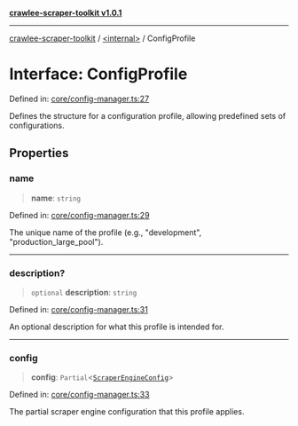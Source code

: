 [**crawlee-scraper-toolkit v1.0.1**](../../README.md)

***

[crawlee-scraper-toolkit](../../globals.md) / [\<internal\>](../README.md) / ConfigProfile

# Interface: ConfigProfile

Defined in: [core/config-manager.ts:27](https://github.com/devalexanderdaza/crawlee-scraper-toolkit/blob/main/src/core/config-manager.ts#L27)

Defines the structure for a configuration profile, allowing predefined sets of configurations.

## Properties

### name

> **name**: `string`

Defined in: [core/config-manager.ts:29](https://github.com/devalexanderdaza/crawlee-scraper-toolkit/blob/main/src/core/config-manager.ts#L29)

The unique name of the profile (e.g., "development", "production_large_pool").

***

### description?

> `optional` **description**: `string`

Defined in: [core/config-manager.ts:31](https://github.com/devalexanderdaza/crawlee-scraper-toolkit/blob/main/src/core/config-manager.ts#L31)

An optional description for what this profile is intended for.

***

### config

> **config**: `Partial`\<[`ScraperEngineConfig`](../../interfaces/ScraperEngineConfig.md)\>

Defined in: [core/config-manager.ts:33](https://github.com/devalexanderdaza/crawlee-scraper-toolkit/blob/main/src/core/config-manager.ts#L33)

The partial scraper engine configuration that this profile applies.
